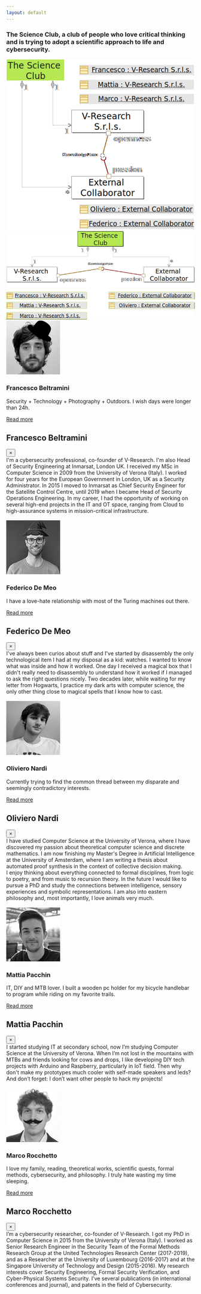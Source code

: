 ```yaml
---
layout: default
---
```


<div class="row text-center">
  <h3 class="w-100">
    The Science Club, a club of people who love critical thinking and is trying to adopt a scientific approach to life and cybersecurity. 
  </h3>
</div>

<div class="row text-margin eng-graph-m">
  <img src="images/team_classDiagram_mobile.png">
</div>

<div class="row text-margin eng-graph-d super-bottom-margin">
  <img src="images/team_classDiagram.png">
</div>

<!-- Francesco -->
<div class="row team-people">
  <div class="col-12 col-sm-3">
    <img src="images/francesco.png">
  </div>
  <div class="col-12 col-sm-9 profile-name-margin">
    <h3 class="orange">
      Francesco Beltramini
    </h3>
    <p class="text-margin">
      Security + Technology + Photography + Outdoors. I wish days were longer than 24h. 
    </p>
    <a href="" data-toggle="modal" data-target="#modalFra">
      Read more
    </a>
  </div>
</div>

<!-- Modal -->
<div class="modal fade" id="modalFra" tabindex="-1" role="dialog" aria-labelledby="exampleModalCenterTitle" aria-hidden="true">
  <div class="modal-dialog modal-dialog-centered" role="document">
    <div class="modal-content modal-bio">
      <div class="modal-header">
        <h2 class="modal-title orange">
          Francesco Beltramini
        </h2>
        <button type="button" class="close modal-close" data-dismiss="modal" aria-label="Close">
          <span aria-hidden="true">&times;</span>
        </button>
      </div>
      <div class="modal-body">
        I'm a cybersecurity professional, co-founder of V-Research. I'm also Head of Security Engineering at Inmarsat, London UK. I received my MSc in Computer Science in 2009 from the University of Verona (Italy). I worked for four years for the European Government in London, UK as a Security Administrator. In 2015 I moved to Inmarsat as Chief Security Engineer for the Satellite Control Centre, until 2019 when I became Head of Security Operations Engineering. In my career, I had the opportunity of working on several high-end projects in the IT and OT space, ranging from Cloud to high-assurance systems in mission-critical infrastructure.
        <br><br>
        <a href="https://www.linkedin.com/in/francescobeltramini/" target="blank">
          <i class="fab fa-linkedin fa-lg social-icon"></i>
        </a>
      </div>
    </div>
  </div>
</div>

<!-- Federico -->
<div class="row team-people">
  <div class="col-12 col-sm-3">
    <img src="images/federico.png">
  </div>
  <div class="col-12 col-sm-9 profile-name-margin">
    <h3 class="orange">
      Federico De Meo
    </h3>
    <p class="text-margin">
      I have a love-hate relationship with most of the Turing machines out there. <br>
    </p>
    <a href="" data-toggle="modal" data-target="#modalFed">
      Read more
    </a>
  </div>
</div>

<!-- Modal -->
<div class="modal fade" id="modalFed" tabindex="-1" role="dialog" aria-labelledby="exampleModalCenterTitle" aria-hidden="true">
  <div class="modal-dialog modal-dialog-centered" role="document">
    <div class="modal-content modal-bio">
      <div class="modal-header">
        <h2 class="modal-title orange">
          Federico De Meo
        </h2>
        <button type="button" class="close modal-close" data-dismiss="modal" aria-label="Close">
          <span aria-hidden="true">&times;</span>
        </button>
      </div>
      <div class="modal-body">
        I've always been curios about stuff and I've started by disassembly the only technological item I had at my disposal as a kid: watches. I wanted to know what was inside and how it worked. One day I received a magical box that I didn't really need to disassembly to understand how it worked if I managed to ask the right questions nicely. Two decades later, while waiting for my letter from Hogwarts, I practice my dark arts with computer science, the only other thing close to magical spells that I know how to cast.
        <br><br>
        <a href="https://rhaidiz.net" target="blank">
          <i class="fas fa-user fa-lg social-icon"></i>
        </a>
        <a href="https://github.com/rhaidiz" target="blank">
          <i class="fab fa-github fa-lg social-icon"></i>
        </a>
        <a href="https://twitter.com/rhaidiz" target="blank">
          <i class="fab fa-twitter fa-lg social-icon"></i>
        </a>
        <a href="https://dblp.uni-trier.de/pid/180/5370.html" target="blank">
          <i class="fas fa-book fa-lg social-icon"></i>
        </a>
      </div>
    </div>
  </div>
</div>

<!-- Oliviero -->
<div class="row team-people">
  <div class="col-12 col-sm-3">
    <img src="images/oliviero.png">
  </div>
  <div class="col-12 col-sm-9 profile-name-margin">
    <h3 class="orange">
      Oliviero Nardi
    </h3>
    <p class="text-margin">
      Currently trying to find the common thread between my disparate and seemingly contradictory interests. <br>
    </p>
    <a href="" data-toggle="modal" data-target="#modalOli">
      Read more
    </a>
  </div>
</div>

<!-- Modal -->
<div class="modal fade" id="modalOli" tabindex="-1" role="dialog" aria-labelledby="exampleModalCenterTitle" aria-hidden="true">
  <div class="modal-dialog modal-dialog-centered" role="document">
    <div class="modal-content modal-bio">
      <div class="modal-header">
        <h2 class="modal-title orange">
          Oliviero Nardi
        </h2>
        <button type="button" class="close modal-close" data-dismiss="modal" aria-label="Close">
          <span aria-hidden="true">&times;</span>
        </button>
      </div>
      <div class="modal-body">
        I have studied Computer Science at the University of Verona, where I have discovered my passion about theoretical computer science and discrete mathematics. I am now finishing my Master's Degree in Artificial Intelligence at the University of Amsterdam, where I am writing a thesis about automated proof synthesis in the context of collective decision making. <br>
        I enjoy thinking about everything connected to formal disciplines, from logic to poetry, and from music to recursion theory. In the future I would like to pursue a PhD and study the connections between intelligence, sensory experiences and symbolic representations. I am also into eastern philosophy and, most importantly, I love animals very much.
        <br><br>
        <a href="mailto:olivieronardi@gmail.com" target="blank">
          <i class="fas fa-envelope fa-lg social-icon"></i>
        </a>
      </div>
    </div>
  </div>
</div>

<!-- Mattia -->
<div class="row team-people">
  <div class="col-12 col-sm-3">
    <img src="images/mattia.png">
  </div>
  <div class="col-12 col-sm-9 profile-name-margin">
    <h3 class="orange">
      Mattia Pacchin
    </h3>
    <p class="text-margin">
      IT, DIY and MTB lover. I built a wooden pc holder for my bicycle handlebar to program while riding on my favorite trails. <br>
    </p>
    <a href="" data-toggle="modal" data-target="#modalMat">
      Read more
    </a>
  </div>
</div>

<!-- Modal -->
<div class="modal fade" id="modalMat" tabindex="-1" role="dialog" aria-labelledby="exampleModalCenterTitle" aria-hidden="true">
  <div class="modal-dialog modal-dialog-centered" role="document">
    <div class="modal-content modal-bio">
      <div class="modal-header">
        <h2 class="modal-title orange">
          Mattia Pacchin
        </h2>
        <button type="button" class="close modal-close" data-dismiss="modal" aria-label="Close">
          <span aria-hidden="true">&times;</span>
        </button>
      </div>
      <div class="modal-body">
        I started studying IT at secondary school, now I’m studying Computer Science at the University of Verona. When I’m not lost in the mountains with MTBs and friends looking for cows and drops, I like developing DIY tech projects with Arduino and Raspberry, particularly in IoT field. Then why don't make my prototypes much cooler with self-made speakers and leds? And don’t forget: I don’t want other people to hack my projects!
        <br><br>
        <a href="https://github.com/PacMat99" target="blank">
          <i class="fab fa-github fa-lg social-icon"></i>
        </a>
        <a href="https://www.linkedin.com/in/mattia-pacchin-255802167/" target="blank">
          <i class="fab fa-linkedin fa-lg social-icon"></i>
        </a>
        <a href="mailto:mattia@v-research.it" target="blank">
          <i class="fas fa-envelope fa-lg social-icon"></i>
        </a>
        <a href="https://www.instagram.com/mattiapacchin/" target="blank">
          <i class="fab fa-instagram fa-lg social-icon"></i>
        </a>
        <a href="https://www.instagram.com/pacs_riders/" target="blank">
          <i class="fab fa-instagram fa-lg social-icon"></i>
        </a>
        <a href="https://www.youtube.com/c/PacsRiders/" target="blank">
          <i class="fab fa-youtube fa-lg social-icon"></i>
        </a>
        <a href="https://www.facebook.com/Pacchinmattia" target="blank">
          <i class="fab fa-facebook-f fa-lg social-icon"></i>
        </a>
      </div>
    </div>
  </div>
</div>

<!-- Marco -->
<div class="row team-people">
  <div class="col-12 col-sm-3">
    <img src="images/marco.png">
  </div>
  <div class="col-12 col-sm-9 profile-name-margin">
    <h3 class="orange">
      Marco Rocchetto
    </h3>
    <p class="text-margin">
      I love my family, reading, theoretical works, scientific quests, formal methods, cybersecurity, and philosophy. I truly hate wasting my time sleeping. <br>
    </p>
    <a href="" data-toggle="modal" data-target="#modalMar">
      Read more
    </a>
  </div>
</div>

<!-- Modal -->
<div class="modal fade" id="modalMar" tabindex="-1" role="dialog" aria-labelledby="exampleModalCenterTitle" aria-hidden="true">
  <div class="modal-dialog modal-dialog-centered" role="document">
    <div class="modal-content modal-bio">
      <div class="modal-header">
        <h2 class="modal-title orange">
          Marco Rocchetto
        </h2>
        <button type="button" class="close modal-close" data-dismiss="modal" aria-label="Close">
          <span aria-hidden="true">&times;</span>
        </button>
      </div>
      <div class="modal-body">
        I’m a cybersecurity researcher, co-founder of V-Research. I got my PhD in Computer Science in 2015 from the University of Verona (Italy). I worked as Senior Research Engineer in the Security Team of the Formal Methods Research Group at the United Technologies Research Center (2017-2019), and as a Researcher at the University of Luxembourg (2016-2017) and at the Singapore University of Technology and Design (2015-2016). My research interests cover Security Engineering, Formal Security Verification, and Cyber-Physical Systems Security. I’ve several publications (in international conferences and journal), and patents in the field of Cybersecurity.
        <br><br>
        <a href="https://marcorocchetto.eu " target="blank">
          <i class="fas fa-user fa-lg social-icon"></i>
        </a>
        <a href="https://www.linkedin.com/in/marco-rocchetto/" target="blank">
          <i class="fab fa-linkedin fa-lg social-icon"></i>
        </a>
        <a href="https://github.com/rocchettomarco" target="blank">
          <i class="fab fa-github fa-lg social-icon"></i>
        </a>
        <a href="https://twitter.com/marcorocchetto" target="blank">
          <i class="fab fa-twitter fa-lg social-icon"></i>
        </a>
        <a href="https://www.facebook.com/marco.rocchetto/" target="blank">
          <i class="fab fa-facebook-f fa-lg social-icon"></i>
        </a>
        <a href="mailto:marco@v-research.it" target="blank">
          <i class="fas fa-envelope fa-lg social-icon"></i>
        </a>
        <a href="https://patents.google.com/?inventor=marco+rocchetto&oq=marco+rocchetto" target="blank">
          <i class="fas fa-stamp fa-lg social-icon"></i>
        </a>
        <a href="https://dblp.uni-trier.de/pid/71/11109.html" target="blank">
          <i class="fas fa-book fa-lg social-icon"></i>
        </a>
        <a href="https://scholar.google.com/citations?user=t6XA3qsAAAAJ&hl=en&oi=ao" target="blank">
          <i class="fas fa-graduation-cap fa-lg social-icon"></i>
        </a>
      </div>
    </div>
  </div>
</div>



